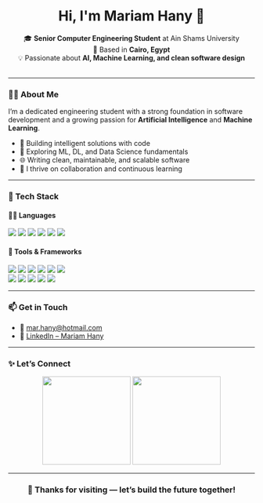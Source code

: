 <h1 align="center">Hi, I'm Mariam Hany 👋</h1>

<p align="center">
  🎓 <strong>Senior Computer Engineering Student</strong> at Ain Shams University  
  <br>📍 Based in <strong>Cairo, Egypt</strong>  
  <br>💡 Passionate about <strong>AI, Machine Learning, and clean software design</strong>
  <br><br>
</p>

---

### 👩‍💻 About Me

I’m a dedicated engineering student with a strong foundation in software development and a growing passion for **Artificial Intelligence** and **Machine Learning**.

- 🤖 Building intelligent solutions with code  
- 🧠 Exploring ML, DL, and Data Science fundamentals  
- 🌐 Writing clean, maintainable, and scalable software  
- 💬 I thrive on collaboration and continuous learning

---

### 💼 Tech Stack

#### 👩‍💻 Languages

<p>
  <img src="https://img.shields.io/badge/C-00599C?style=flat&logo=c&logoColor=white"/>
  <img src="https://img.shields.io/badge/C++-00599C?style=flat&logo=cplusplus&logoColor=white"/>
  <img src="https://img.shields.io/badge/Python-3776AB?style=flat&logo=python&logoColor=white"/>
  <img src="https://img.shields.io/badge/Java-007396?style=flat&logo=java&logoColor=white"/>
  <img src="https://img.shields.io/badge/Verilog-FF6F00?style=flat&logoColor=white"/>
  <img src="https://img.shields.io/badge/SystemVerilog-8A2BE2?style=flat&logoColor=white"/>
</p>

#### 🧰 Tools & Frameworks



<p align="left">
  <img src="https://img.shields.io/badge/Jupyter-F37626?style=flat&logo=Jupyter&logoColor=white" />
  <img src="https://img.shields.io/badge/Visual_Studio-5C2D91?style=flat&logo=visual%20studio&logoColor=white" />
  <img src="https://img.shields.io/badge/Eclipse-2C2255?style=flat&logo=Eclipse&logoColor=white" />
  <img src="https://img.shields.io/badge/Qt-41CD52?style=flat&logo=Qt&logoColor=white" />
  <img src="https://img.shields.io/badge/MATLAB-0076A8?style=flat&logo=mathworks&logoColor=white" />
  <img src="https://img.shields.io/badge/Keil_uVision-blue?style=flat&logo=&logoColor=white" />
  <br>
  <img src="https://img.shields.io/badge/Git-F05032?style=flat&logo=git&logoColor=white" />
  <img src="https://img.shields.io/badge/GitHub_Actions-2088FF?style=flat&logo=githubactions&logoColor=white" />
  <img src="https://img.shields.io/badge/GitLab_CI-FC6D26?style=flat&logo=gitlab&logoColor=white" />
  <img src="https://img.shields.io/badge/OpenCV-5C3EE8?style=flat&logo=opencv&logoColor=white" />
  <img src="https://img.shields.io/badge/Swagger-85EA2D?style=flat&logo=swagger&logoColor=black" />
</p>


---

### 📫 Get in Touch

- 📧 [mar.hany@hotmail.com](mailto:mar.hany@hotmail.com)  
- 💼 [LinkedIn – Mariam Hany](https://www.linkedin.com/in/mariam-hany-a28a50277)

---

### ✨ Let’s Connect

<p align="center">
  <img src="https://github-readme-stats.vercel.app/api?username=MariamHany4&show_icons=true&theme=tokyonight" height="180"/>
  <img src="https://github-readme-stats.vercel.app/api/top-langs/?username=MariamHany4&layout=compact&theme=tokyonight" height="180"/>
</p>

---

<h3 align="center">🌟 Thanks for visiting — let’s build the future together!</h3>
